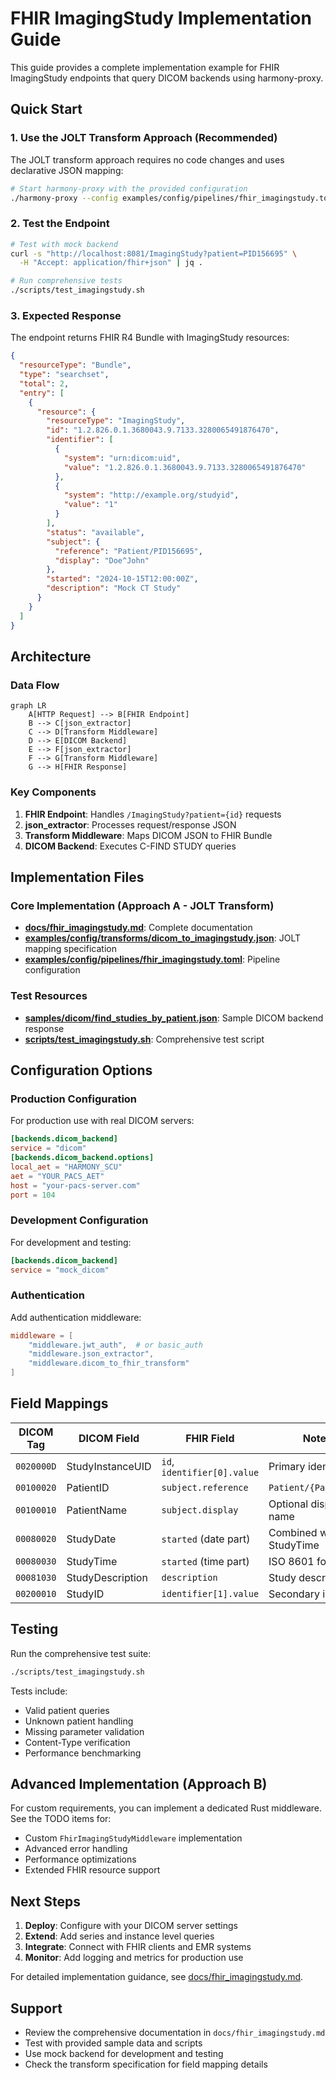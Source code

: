 # FHIR ImagingStudy Implementation Guide

This guide provides a complete implementation example for FHIR ImagingStudy endpoints that query DICOM backends using harmony-proxy.

## Quick Start

### 1. Use the JOLT Transform Approach (Recommended)

The JOLT transform approach requires no code changes and uses declarative JSON mapping:

```bash
# Start harmony-proxy with the provided configuration
./harmony-proxy --config examples/config/pipelines/fhir_imagingstudy.toml
```

### 2. Test the Endpoint

```bash
# Test with mock backend
curl -s "http://localhost:8081/ImagingStudy?patient=PID156695" \
  -H "Accept: application/fhir+json" | jq .

# Run comprehensive tests
./scripts/test_imagingstudy.sh
```

### 3. Expected Response

The endpoint returns FHIR R4 Bundle with ImagingStudy resources:

```json
{
  "resourceType": "Bundle",
  "type": "searchset",
  "total": 2,
  "entry": [
    {
      "resource": {
        "resourceType": "ImagingStudy",
        "id": "1.2.826.0.1.3680043.9.7133.3280065491876470",
        "identifier": [
          {
            "system": "urn:dicom:uid",
            "value": "1.2.826.0.1.3680043.9.7133.3280065491876470"
          },
          {
            "system": "http://example.org/studyid",
            "value": "1"
          }
        ],
        "status": "available",
        "subject": {
          "reference": "Patient/PID156695",
          "display": "Doe^John"
        },
        "started": "2024-10-15T12:00:00Z",
        "description": "Mock CT Study"
      }
    }
  ]
}
```

## Architecture

### Data Flow

```mermaid
graph LR
    A[HTTP Request] --> B[FHIR Endpoint]
    B --> C[json_extractor]
    C --> D[Transform Middleware]
    D --> E[DICOM Backend]
    E --> F[json_extractor]
    F --> G[Transform Middleware]
    G --> H[FHIR Response]
```

### Key Components

1. **FHIR Endpoint**: Handles `/ImagingStudy?patient={id}` requests
2. **json_extractor**: Processes request/response JSON
3. **Transform Middleware**: Maps DICOM JSON to FHIR Bundle
4. **DICOM Backend**: Executes C-FIND STUDY queries

## Implementation Files

### Core Implementation (Approach A - JOLT Transform)

- **[docs/fhir_imagingstudy.md](docs/fhir_imagingstudy.md)**: Complete documentation
- **[examples/config/transforms/dicom_to_imagingstudy.json](examples/fhir_dicom/transforms/dicom_to_imagingstudy.json)**: JOLT mapping specification
- **[examples/config/pipelines/fhir_imagingstudy.toml](examples/fhir_dicom/pipelines/fhir_imagingstudy.toml)**: Pipeline configuration

### Test Resources

- **[samples/dicom/find_studies_by_patient.json](samples/dicom/find_studies_by_patient.json)**: Sample DICOM backend response
- **[scripts/test_imagingstudy.sh](scripts/test_imagingstudy.sh)**: Comprehensive test script

## Configuration Options

### Production Configuration

For production use with real DICOM servers:

```toml
[backends.dicom_backend]
service = "dicom"
[backends.dicom_backend.options]
local_aet = "HARMONY_SCU"
aet = "YOUR_PACS_AET"
host = "your-pacs-server.com"
port = 104
```

### Development Configuration

For development and testing:

```toml
[backends.dicom_backend]
service = "mock_dicom"
```

### Authentication

Add authentication middleware:

```toml
middleware = [
    "middleware.jwt_auth",  # or basic_auth
    "middleware.json_extractor",
    "middleware.dicom_to_fhir_transform"
]
```

## Field Mappings

| DICOM Tag | DICOM Field | FHIR Field | Notes |
|-----------|-------------|------------|-------|
| `0020000D` | StudyInstanceUID | `id`, `identifier[0].value` | Primary identifier |
| `00100020` | PatientID | `subject.reference` | `Patient/{PatientID}` |
| `00100010` | PatientName | `subject.display` | Optional display name |
| `00080020` | StudyDate | `started` (date part) | Combined with StudyTime |
| `00080030` | StudyTime | `started` (time part) | ISO 8601 format |
| `00081030` | StudyDescription | `description` | Study description |
| `00200010` | StudyID | `identifier[1].value` | Secondary identifier |

## Testing

Run the comprehensive test suite:

```bash
./scripts/test_imagingstudy.sh
```

Tests include:
- Valid patient queries
- Unknown patient handling
- Missing parameter validation
- Content-Type verification
- Performance benchmarking

## Advanced Implementation (Approach B)

For custom requirements, you can implement a dedicated Rust middleware. See the TODO items for:

- Custom `FhirImagingStudyMiddleware` implementation
- Advanced error handling
- Performance optimizations
- Extended FHIR resource support

## Next Steps

1. **Deploy**: Configure with your DICOM server settings
2. **Extend**: Add series and instance level queries
3. **Integrate**: Connect with FHIR clients and EMR systems
4. **Monitor**: Add logging and metrics for production use

For detailed implementation guidance, see [docs/fhir_imagingstudy.md](docs/fhir_imagingstudy.md).

## Support

- Review the comprehensive documentation in `docs/fhir_imagingstudy.md`
- Test with provided sample data and scripts
- Use mock backend for development and testing
- Check the transform specification for field mapping details